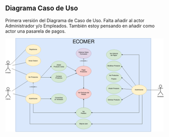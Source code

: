 ## Diagrama Caso de Uso

Primera versión del Diagrama de Caso de Uso. Falta añadir al actor Administrador y/o Empleados. También estoy pensando en añadir como actor una pasarela de pagos.

![Diagrama Caso de Uso](img/casouso2.png)

